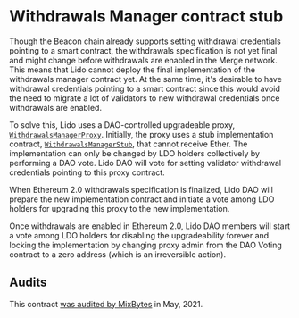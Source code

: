 # Withdrawals Manager contract stub

Though the Beacon chain already supports setting withdrawal credentials pointing to a smart
contract, the withdrawals specification is not yet final and might change before withdrawals
are enabled in the Merge network. This means that Lido cannot deploy the final implementation
of the withdrawals manager contract yet. At the same time, it's desirable to have withdrawal
credentials pointing to a smart contract since this would avoid the need to migrate a lot of
validators to new withdrawal credentials once withdrawals are enabled.

To solve this, Lido uses a DAO-controlled upgradeable proxy, [`WithdrawalsManagerProxy`].
Initially, the proxy uses a stub implementation contract, [`WithdrawalsManagerStub`], that cannot
receive Ether. The implementation can only be changed by LDO holders collectively by performing a
DAO vote. Lido DAO will vote for setting validator withdrawal credentials pointing to this proxy
contract.

When Ethereum 2.0 withdrawals specification is finalized, Lido DAO will prepare the new
implementation contract and initiate a vote among LDO holders for upgrading this proxy to the
new implementation.

Once withdrawals are enabled in Ethereum 2.0, Lido DAO members will start a vote among LDO
holders for disabling the upgradeability forever and locking the implementation by changing
proxy admin from the DAO Voting contract to a zero address (which is an irreversible action).

[`WithdrawalsManagerStub`]: ./contracts/WithdrawalsManagerStub.sol
[`WithdrawalsManagerProxy`]: ./contracts/WithdrawalsManagerProxy.sol


## Audits

This contract [was audited by MixBytes] in May, 2021.

[was audited by MixBytes]: https://github.com/lidofinance/audits#05-2021-mixbytes-audit-withdrawals-manager-proxy-and-stub
